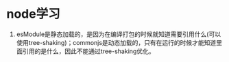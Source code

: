 # node学习

1. esModule是静态加载的，是因为在编译打包的时候就知道需要引用什么(可以使用tree-shaking)；commonjs是动态加载的，只有在运行的时候才能知道里面引用的是什么，因此不能通过tree-shaking优化。